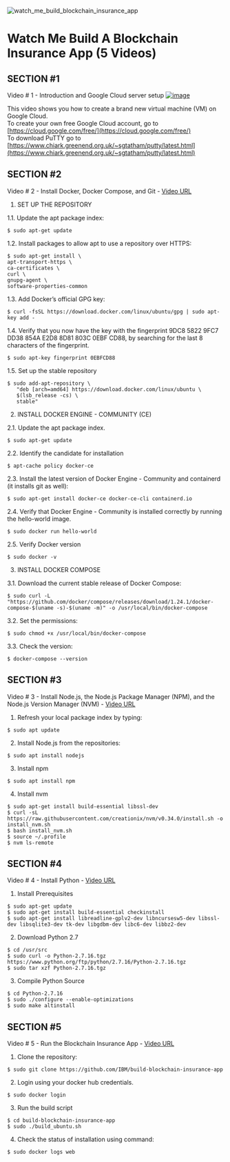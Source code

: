 ![watch_me_build_blockchain_insurance_app](https://github.com/josuebatista/blockchainapp/assets/25143822/bddd6335-3cff-496c-8901-3889ff1e7649)
# Watch Me Build A Blockchain Insurance App (5 Videos)

## SECTION #1

Video # 1 - Introduction and Google Cloud server setup
[![image](https://github.com/josuebatista/blockchainapp/assets/25143822/a6c598bd-4d95-4d79-9673-a91f1afbe1ea)](https://player.vimeo.com/video/355777539?h=1527f93fe5)

This video shows you how to create a brand new virtual machine (VM) on Google Cloud.  
To create your own free Google Cloud account, go to [https://cloud.google.com/free/](https://cloud.google.com/free/)  
To download PuTTY go to [https://www.chiark.greenend.org.uk/~sgtatham/putty/latest.html](https://www.chiark.greenend.org.uk/~sgtatham/putty/latest.html)

## SECTION #2

Video # 2 - Install Docker, Docker Compose, and Git - [Video URL](https://player.vimeo.com/video/355777916)

1. SET UP THE REPOSITORY

1.1. Update the apt package index:
```
$ sudo apt-get update
```

1.2. Install packages to allow apt to use a repository over HTTPS:
```
$ sudo apt-get install \
apt-transport-https \
ca-certificates \
curl \
gnupg-agent \
software-properties-common
```

1.3. Add Docker’s official GPG key:
```
$ curl -fsSL https://download.docker.com/linux/ubuntu/gpg | sudo apt-key add -
```

1.4. Verify that you now have the key with the fingerprint 9DC8 5822 9FC7 DD38 854A E2D8 8D81 803C 0EBF CD88, by searching for the last 8 characters of the fingerprint.
```
$ sudo apt-key fingerprint 0EBFCD88
```

1.5. Set up the stable repository
```
$ sudo add-apt-repository \
   "deb [arch=amd64] https://download.docker.com/linux/ubuntu \
   $(lsb_release -cs) \
   stable"
```

2. INSTALL DOCKER ENGINE - COMMUNITY (CE)

2.1. Update the apt package index.
```
$ sudo apt-get update
```

2.2. Identify the candidate for installation
```
$ apt-cache policy docker-ce
```

2.3. Install the latest version of Docker Engine - Community and containerd (it installs git as well):
```
$ sudo apt-get install docker-ce docker-ce-cli containerd.io
```

2.4. Verify that Docker Engine - Community is installed correctly by running the hello-world image.
```
$ sudo docker run hello-world
```

2.5. Verify Docker version
```
$ sudo docker -v
```

3. INSTALL DOCKER COMPOSE

3.1. Download the current stable release of Docker Compose:
```
$ sudo curl -L "https://github.com/docker/compose/releases/download/1.24.1/docker-compose-$(uname -s)-$(uname -m)" -o /usr/local/bin/docker-compose
```

3.2. Set the permissions:
```
$ sudo chmod +x /usr/local/bin/docker-compose
```

3.3. Check the version:
```
$ docker-compose --version
```

## SECTION #3

Video # 3 - Install Node.js, the Node.js Package Manager (NPM), and the Node.js Version Manager (NVM) - [Video URL](https://player.vimeo.com/video/355778293)

1. Refresh your local package index by typing:
```
$ sudo apt update
```

2. Install Node.js from the repositories:
```
$ sudo apt install nodejs
```

3. Install npm
```
$ sudo apt install npm
```

4. Install nvm
```
$ sudo apt-get install build-essential libssl-dev
$ curl -sL https://raw.githubusercontent.com/creationix/nvm/v0.34.0/install.sh -o install_nvm.sh
$ bash install_nvm.sh
$ source ~/.profile
$ nvm ls-remote
```

## SECTION #4

Video # 4 - Install Python - [Video URL](https://player.vimeo.com/video/355778680)

1. Install Prerequisites
```
$ sudo apt-get update
$ sudo apt-get install build-essential checkinstall
$ sudo apt-get install libreadline-gplv2-dev libncursesw5-dev libssl-dev libsqlite3-dev tk-dev libgdbm-dev libc6-dev libbz2-dev
```

2. Download Python 2.7
```
$ cd /usr/src
$ sudo curl -o Python-2.7.16.tgz https://www.python.org/ftp/python/2.7.16/Python-2.7.16.tgz
$ sudo tar xzf Python-2.7.16.tgz
```

3. Compile Python Source
```
$ cd Python-2.7.16
$ sudo ./configure --enable-optimizations
$ sudo make altinstall
```

## SECTION #5

Video # 5 - Run the Blockchain Insurance App - [Video URL](https://player.vimeo.com/video/356289383)

1. Clone the repository:
```
$ sudo git clone https://github.com/IBM/build-blockchain-insurance-app
```

2. Login using your docker hub credentials.
```
$ sudo docker login
```

3. Run the build script
```
$ cd build-blockchain-insurance-app
$ sudo ./build_ubuntu.sh
```

4. Check the status of installation using command:
```
$ sudo docker logs web
```

